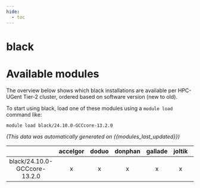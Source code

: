```yaml
---
hide:
  - toc
---
```


black
=====

# Available modules


The overview below shows which black installations are available per HPC-UGent Tier-2 cluster, ordered based on software version (new to old).

To start using black, load one of these modules using a `module load` command like:

```shell
module load black/24.10.0-GCCcore-13.2.0
```

*(This data was automatically generated on {{modules_last_updated}})*  

| |accelgor|doduo|donphan|gallade|joltik|shinx|
| :---: | :---: | :---: | :---: | :---: | :---: | :---: |
|black/24.10.0-GCCcore-13.2.0|x|x|x|x|x|x|
